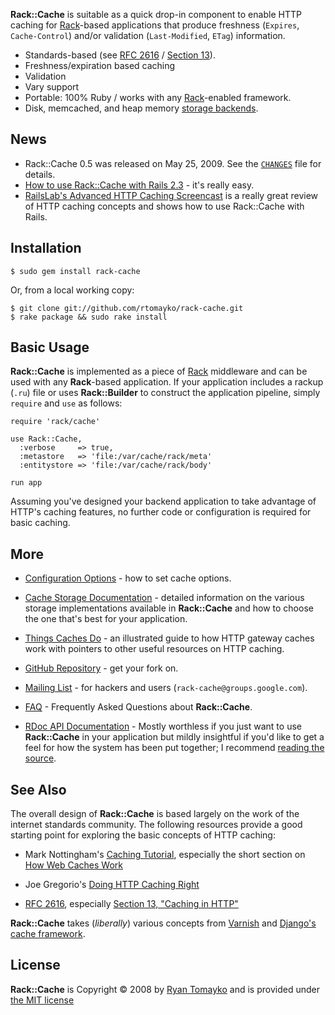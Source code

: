 __Rack::Cache__ is suitable as a quick drop-in component to enable HTTP caching
for [Rack][]-based applications that produce freshness (`Expires`,
`Cache-Control`) and/or validation (`Last-Modified`, `ETag`) information.

  * Standards-based (see [RFC 2616][rfc] / [Section 13][s13]).
  * Freshness/expiration based caching
  * Validation
  * Vary support
  * Portable: 100% Ruby / works with any [Rack][]-enabled framework.
  * Disk, memcached, and heap memory [storage backends][storage].

News
----

  * Rack::Cache 0.5 was released on May 25, 2009. See the
    [`CHANGES`](http://github.com/rtomayko/rack-cache/blob/0.5.0/CHANGES) file
    for details.
  * [How to use Rack::Cache with Rails 2.3](http://snippets.aktagon.com/snippets/302-How-to-setup-and-use-Rack-Cache-with-Rails-2-3-0-RC-1) - it's really easy.
  * [RailsLab's Advanced HTTP Caching Screencast](http://railslab.newrelic.com/2009/02/26/episode-11-advanced-http-caching)
    is a really great review of HTTP caching concepts and shows how to
    use Rack::Cache with Rails.

Installation
------------

    $ sudo gem install rack-cache

Or, from a local working copy:

    $ git clone git://github.com/rtomayko/rack-cache.git
    $ rake package && sudo rake install

Basic Usage
-----------

__Rack::Cache__ is implemented as a piece of [Rack][] middleware and can be used
with any __Rack__-based application. If your application includes a rackup
(`.ru`) file or uses __Rack::Builder__ to construct the application pipeline,
simply `require` and `use` as follows:

    require 'rack/cache'

    use Rack::Cache,
      :verbose     => true,
      :metastore   => 'file:/var/cache/rack/meta'
      :entitystore => 'file:/var/cache/rack/body'

    run app

Assuming you've designed your backend application to take advantage of HTTP's
caching features, no further code or configuration is required for basic
caching.

More
----

  * [Configuration Options][config] - how to set cache options.

  * [Cache Storage Documentation][storage] - detailed information on the various
    storage implementations available in __Rack::Cache__ and how to choose the one
    that's best for your application.

  * [Things Caches Do][things] - an illustrated guide to how HTTP gateway
    caches work with pointers to other useful resources on HTTP caching.

  * [GitHub Repository](http://github.com/rtomayko/rack-cache/) - get your
    fork on.

  * [Mailing List](http://groups.google.com/group/rack-cache) - for hackers
    and users (`rack-cache@groups.google.com`).

  * [FAQ](./faq) - Frequently Asked Questions about __Rack::Cache__.

  * [RDoc API Documentation](./api/) - Mostly worthless if you just want to use
    __Rack::Cache__ in your application but mildly insightful if you'd like to
    get a feel for how the system has been put together; I recommend
    [reading the source](http://github.com/rtomayko/rack-cache/master/lib/rack/cache).


See Also
--------

The overall design of __Rack::Cache__ is based largely on the work of the
internet standards community. The following resources provide a good starting
point for exploring the basic concepts of HTTP caching:

  * Mark Nottingham's [Caching Tutorial](http://www.mnot.net/cache_docs/),
    especially the short section on
    [How Web Caches Work](http://www.mnot.net/cache_docs/#WORK)

  * Joe Gregorio's [Doing HTTP Caching Right](http://www.xml.com/lpt/a/1642)

  * [RFC 2616](http://www.ietf.org/rfc/rfc2616.txt), especially
    [Section 13, "Caching in HTTP"](http://www.w3.org/Protocols/rfc2616/rfc2616-sec13.html)

__Rack::Cache__ takes (_liberally_) various concepts from
[Varnish](http://varnish.projects.linpro.no/) and
[Django's cache framework](http://docs.djangoproject.com/en/dev/topics/cache/).

License
-------

__Rack::Cache__ is Copyright &copy; 2008
by [Ryan Tomayko](http://tomayko.com/about)
and is provided under [the MIT license](./license)

[config]:  ./configuration "Rack::Cache Configuration Language Documentation"
[storage]: ./storage       "Rack::Cache Storage Documentation"
[things]:  http://tomayko.com/writings/things-caches-do

[rfc]: http://tools.ietf.org/html/rfc2616
  "RFC 2616 - Hypertext Transfer Protocol -- HTTP/1.1 [ietf.org]"

[s13]: http://tools.ietf.org/html/rfc2616#section-13
  "RFC 2616 / Section 13 Caching in HTTP"

[rack]: http://rack.rubyforge.org/
  "Rack: a Ruby Webserver Interface"

[vcl]: http://tomayko.com/man/vcl
  "VCL(7) -- Varnish Configuration Language Manual Page"
